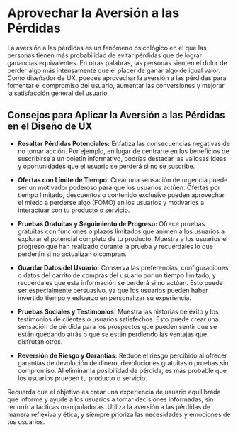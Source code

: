 # Aprovechar la Aversión a las Pérdidas

La aversión a las pérdidas es un fenómeno psicológico en el que las personas tienen más probabilidad de evitar pérdidas que de lograr ganancias equivalentes. En otras palabras, las personas sienten el dolor de perder algo más intensamente que el placer de ganar algo de igual valor. Como diseñador de UX, puedes aprovechar la aversión a las pérdidas para fomentar el compromiso del usuario, aumentar las conversiones y mejorar la satisfacción general del usuario.

## Consejos para Aplicar la Aversión a las Pérdidas en el Diseño de UX

- **Resaltar Pérdidas Potenciales:** Enfatiza las consecuencias negativas de no tomar acción. Por ejemplo, en lugar de centrarte en los beneficios de suscribirse a un boletín informativo, podrías destacar las valiosas ideas y oportunidades que el usuario se perderá si no se suscribe.

- **Ofertas con Límite de Tiempo:** Crear una sensación de urgencia puede ser un motivador poderoso para que los usuarios actúen. Ofertas por tiempo limitado, descuentos o contenido exclusivo pueden aprovechar el miedo a perderse algo (FOMO) en los usuarios y motivarlos a interactuar con tu producto o servicio.

- **Pruebas Gratuitas y Seguimiento de Progreso:** Ofrece pruebas gratuitas con funciones o plazos limitados que animen a los usuarios a explorar el potencial completo de tu producto. Muestra a los usuarios el progreso que han realizado durante la prueba y recuérdales lo que perderán si no actualizan o compran.

- **Guardar Datos del Usuario:** Conserva las preferencias, configuraciones o datos del carrito de compras del usuario por un tiempo limitado, y recuérdales que esta información se perderá si no actúan. Esto puede ser especialmente persuasivo, ya que los usuarios pueden haber invertido tiempo y esfuerzo en personalizar su experiencia.

- **Pruebas Sociales y Testimonios:** Muestra las historias de éxito y los testimonios de clientes o usuarios satisfechos. Esto puede crear una sensación de pérdida para los prospectos que pueden sentir que se están quedando atrás o que se están perdiendo las ventajas que disfrutan otros.

- **Reversión de Riesgo y Garantías:** Reduce el riesgo percibido al ofrecer garantías de devolución de dinero, devoluciones gratuitas o pruebas sin compromiso. Al eliminar la posibilidad de pérdida, es más probable que los usuarios prueben tu producto o servicio.

Recuerda que el objetivo es crear una experiencia de usuario equilibrada que informe y ayude a los usuarios a tomar decisiones informadas, sin recurrir a tácticas manipuladoras. Utiliza la aversión a las pérdidas de manera reflexiva y ética, y siempre prioriza las necesidades y emociones de tus usuarios.
